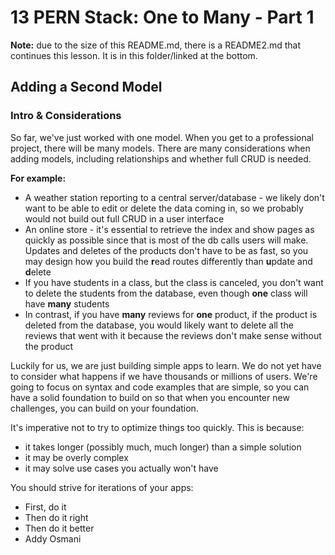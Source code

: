# 13 PERN Stack: One to Many - Part 1

**Note:** due to the size of this README.md, there is a README2.md that continues this lesson. It is in this folder/linked at the bottom.

## Adding a Second Model

### Intro & Considerations

So far, we've just worked with one model. When you get to a professional project, there will be many models. There are many considerations when adding models, including relationships and whether full CRUD is needed.

**For example:**

- A weather station reporting to a central server/database - we likely don't want to be able to edit or delete the data coming in, so we probably would not build out full CRUD in a user interface
- An online store - it's essential to retrieve the index and show pages as quickly as possible since that is most of the db calls users will make. Updates and deletes of the products don't have to be as fast, so you may design how you build the **r**ead routes differently than **u**pdate and **d**elete
- If you have students in a class, but the class is canceled, you don't want to delete the students from the database, even though **one** class will have **many** students
- In contrast, if you have **many** reviews for **one** product, if the product is deleted from the database, you would likely want to delete all the reviews that went with it because the reviews don't make sense without the product

Luckily for us, we are just building simple apps to learn. We do not yet have to consider what happens if we have thousands or millions of users. We're going to focus on syntax and code examples that are simple, so you can have a solid foundation to build on so that when you encounter new challenges, you can build on your foundation.

It's imperative not to try to optimize things too quickly. This is because:

- it takes longer (possibly much, much longer) than a simple solution
- it may be overly complex
- it may solve use cases you actually won't have

You should strive for iterations of your apps:

- First, do it
- Then do it right
- Then do it better
- Addy Osmani
